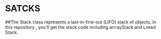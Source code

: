 # SATCKS
##The Stack class represents a last-in-first-out (LIFO) stack of objects.
In this repository , you'll get the stack code including arrrayStack and Lnked Stack.
